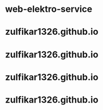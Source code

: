 # web-elektro-service
# zulfikar1326.github.io
# zulfikar1326.github.io
# zulfikar1326.github.io
# zulfikar1326.github.io
